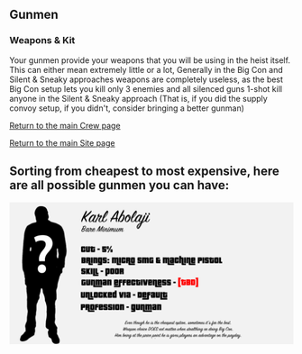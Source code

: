 ## Gunmen

### Weapons & Kit

Your gunmen provide your weapons that you will be using in the heist itself. This can either mean extremely little or a lot, Generally in the Big Con and Silent & Sneaky approaches weapons are completely useless, as the best Big Con setup lets you kill only 3 enemies and all silenced guns 1-shot kill anyone in the Silent & Sneaky approach (That is, if you did the supply convoy setup, if you didn't, consider bringing a better gunman)

[Return to the main Crew page](https://reddey.github.io/dchelp/crew)

[Return to the main Site page](https://reddey.github.io/dchelp/)

## Sorting from cheapest to most expensive, here are all possible gunmen you can have:

![Karl Abolaji](https://github.com/Reddey/dchelp/blob/master/crew/gunman/Karl_Abolaji.png?raw=true)
